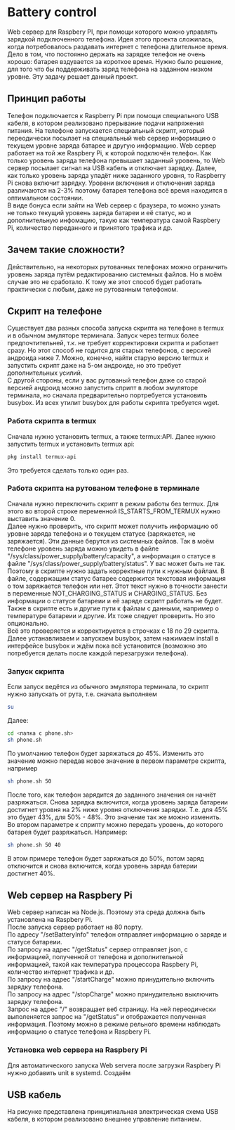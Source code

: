 # Battery control
Web сервер для Raspbery PI, при помощи которого можно управлять зарядкой подключенного телефона.
Идея этого проекта сложилась, когда потребовалось раздавать интернет с телефона длительное время. Дело в том, что постоянно держать на зарядке телефон не очень хорошо: батарея вздувается за короткое время. Нужно было решение, для того что бы поддерживать заряд телефона на заданном низком уровне. Эту задачу решает данный проект.  
## Принцип работы
Телефон подключается к Raspberry Pi при помощи специального USB кабеля, в котором реализовано прерывание подачи напряжения питания. На телефоне запускается специальный скрипт, который переодически посылает на специальный web сервер информацию о текущем уровне заряда батарее и другую информацию. Web сервер работает на той же Raspbery Pi, к которой подключён телефон. Как только уровень заряда телефона превышает заданный уровень, то Web сервер посылает сигнал на USB кабель и отключает зарядку. Далее, как только уровень заряда упадёт ниже заданного уровня, то Raspberry Pi снова включит зарядку. Уровени включения и отключения заряда различаются на 2-3% поэтому батарея телефона всё время находится в оптимальном состоянии.  
В виде бонуса если зайти на Web сервер с браузера, то можно узнать не только текущий уровень заряда батареи и её статус, но и дополнительную инфомацию, такую как температура самой Raspbery Pi, количество переданного и принятого трафика и др.
## Зачем такие сложности?
Действительно, на некоторых рутованных телефонах можно ограничить уровень заряда путём редактированию системных файлов. Но в моём случае это не сработало. К тому же этот способ будет работать практически с любым, даже не рутованным телефоном.
## Скрипт на телефоне
Существует два разных способа запуска скрипта на телефоне в termux и в обычном эмуляторе терминала. Запуск через termux более предпочтительней, т.к. не требует корректировки скрипта и работает сразу. Но этот способ не годится для старых телефонов, с версией андроида ниже 7. Можно, конечно, найти старую версию termux и запустить скрипт даже на 5-ом андроиде, но это требует дополнительных усилий.  
С другой стороны, если у вас рутованый телефон даже со старой версией андроид можно запустить сприпт в любом эмуляторе терминала, но сначала предварительно портребуется установить busybox. Из всех утилит busybox для работы скрипта требуется wget.  
### Работа скрипта в termux
Сначала нужно установить termux, а также termux:API. Далее нужно запустить termux и установить termux api:
```bash
pkg install termux-api
```
Это требуется сделать только один раз.
### Работа скрипта на рутованом телефоне в терминале
Сначала нужно переключить скрипт в режим работы без termux. Для этого во второй строке переменной IS_STARTS_FROM_TERMUX нужно выставить значение 0.  
Далее нужно проверить, что скрипт может получить информацию об уровне заряда телефона и о текущем статусе (заряжается, не заряжается). Эти данные берутся из системных файлов. Так в моём телефоне уровень заряда можно увидеть в файле "/sys/class/power_supply/battery/capacity", а информация о статусе в файле "/sys/class/power_supply/battery/status". У вас может быть не так. Поэтому в скрипте нужно задать корректные пути к нужным файлам. В файле, содержащим статус батарее содержится текстовая информация о том заряжается телефон или нет. Этот текст нужно в точности занести в переменные NOT_CHARGING_STATUS и CHARGING_STATUS. Без информации о статусе батареии и её заряде скрипт работать не будет.  
Также в скрипте есть и другие пути к файлам с данными, например о температуре батареии и другие. Их тоже следует проверить. Но это опционально.  
Всё это проверяется и корректируется в строчках с 18 по 29 скрипта.  
Далее устанавливаем и запускаем busybox, затем нажимаем install в интерфейсе busybox и ждём пока всё установится (возможно это потребуется делать после каждой перезагрузки телефона).
### Запуск скрипта
Если запуск ведётся из обычного эмулятора терминала, то скрипт нужно запускать от рута, т.е. сначала выполняем
```bash
su
```
Далее:
```bash
cd <папка с phone.sh>
sh phone.sh
```
По умолчанию телефон будет заряжаться до 45%. Изменить это значение можно передав новое значение в первом параметре скрипта, например
```bash
sh phone.sh 50
```
После того, как телефон зарядится до заданного значения он начнёт разряжаться. Снова зарядка включится, когда уровень заряда батареии достигнет уровня на 2% ниже уровня отключения зарядки. Т.е. для 45% это будет 43%, для 50% - 48%. Это значение так же можно изменить. Во втором параметре к сприпту можно передать уровень, до которого батарея будет разряжаться. Например:
```bash
sh phone.sh 50 40
```
В этом примере телефон будет заряжаться до 50%, потом заряд отключится и снова включится, когда уровень заряда батерии достигнет 40%.
## Web сервер на Raspbery Pi
Web сервер написан на Node.js. Поэтому эта среда должна быть установлена на Raspbery Pi.  
После запуска сервер работает на 80 порту.  
По адресу "/setBatteryInfo" телефон отправляет информацию о заряде и статусе батареии.  
По запросу на адрес "/getStatus" сервер отправляет json, с информацией, полученной от телефона и дополнительной информацией, такой как температура процессора Raspbery Pi, количество интернет трафика и др.  
По запросу на адрес "/startCharge" можно принудительно включить зарядку телефона.  
По запросу на адрес "/stopCharge" можно принудительно выключить зарядку телефона.  
Запрос на адрес "/" возвращает веб страницу. На ней переодически выполеняется запрос на "/getStatus" и отображается полученная информация. Поэтому можно в режиме рельного времени наблюдать информацию о статусе телефона и Raspbery Pi.
### Установка web сервера на Raspbery Pi
Для автоматического запуска Web servera после загрузки Raspbery Pi нужно добавить unit в systemd.
Создаём
## USB кабель
На рисунке представлена принципиальная электрическая схема USB кабеля, в котором реализовано внешнее управление питанием. 